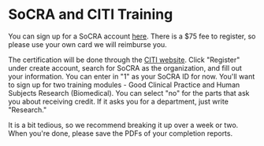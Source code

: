 # SoCRA and CITI Training 

You can sign up for a SoCRA account [here](https://www.socra.org/membership/applications-and-renewals/apply-for-new-membership/). There is a $75 fee to register, so please use your own card we will reimburse you.

The certification will be done through the [CITI website](https://www.citiprogram.org). Click "Register" under create account, search for SoCRA as the organization, and fill out your information. You can enter in "1" as your SoCRA ID for now. You'll want to sign up for two training modules - Good Clinical Practice and Human Subjects Research (Biomedical). You can select "no" for the parts that ask you about receiving credit. If it asks you for a department, just write "Research."

It is a bit tedious, so we recommend breaking it up over a week or two. When you're done, please save the PDFs of your completion reports.